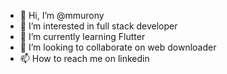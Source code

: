 - 👋 Hi, I’m @mmurony
- 👀 I’m interested in full stack developer
- 🌱 I’m currently learning Flutter
- 💞️ I’m looking to collaborate on web downloader
- 📫 How to reach me on linkedin

<!---
mmurony/mmurony is a ✨ special ✨ repository because its `README.md` (this file) appears on your GitHub profile.
You can click the Preview link to take a look at your changes.
--->
